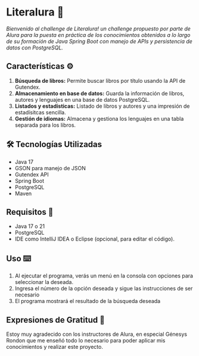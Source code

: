 # Literalura 📖



_Bienvenido al challenge de Literalura! un challenge propuesto por parte de Alura para la puesta en práctica de los conocimientos obtenidos a lo largo de su formación de Java Spring Boot con manejo de APIs y persistencia de datos con PostgreSQL._

## Características ⚙️

1. **Búsqueda de libros:** Permite buscar libros por título usando la API de Gutendex.
2. **Almacenamiento en base de datos:** Guarda la información de libros, autores y lenguajes en una base de datos PostgreSQL.
3. **Listados y estadísticas:** Listado de libros y autores y una impresión de estadísitcas sencilla.
4. **Gestión de idiomas:** Almacena y gestiona los lenguajes en una tabla separada para los libros.

## 🛠️ Tecnologías Utilizadas

- Java 17
- GSON para manejo de JSON
- Gutendex API
- Spring Boot
- PostgreSQL
- Maven

## Requisitos 🔧

- Java 17 o 21
- PostgreSQL
- IDE como IntelliJ IDEA o Eclipse (opcional, para editar el código).

## Uso ⌨️

1. Al ejecutar el programa, verás un menú en la consola con opciones para seleccionar la deseada.
2. Ingresa el número de la opción deseada y sigue las instrucciones de ser necesario
3. El programa mostrará el resultado de la búsqueda deseada

## Expresiones de Gratitud 🎁

Estoy muy agradecido con los instructores de Alura, en especial Génesys Rondon que me enseñó todo lo necesario para poder aplicar mis conocimientos y realizar este proyecto.
